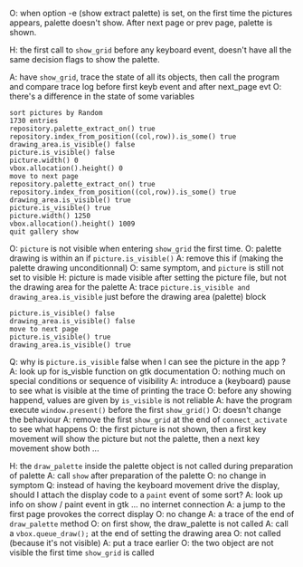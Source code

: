 O: when option -e  (show extract palette) is set, on the first time the pictures appears, palette doesn't show. After next page or prev page, palette is shown.

H: the first call to `show_grid` before any keyboard event, doesn't have all the same decision flags to show the palette. 

A: have `show_grid`, trace the state of all its objects, then call the program and compare trace log before first keyb event and after next_page evt
O: there's a difference in the state of some variables
```
sort pictures by Random
1730 entries
repository.palette_extract_on() true
repository.index_from_position((col,row)).is_some() true
drawing_area.is_visible() false
picture.is_visible() false
picture.width() 0
vbox.allocation().height() 0
move to next page
repository.palette_extract_on() true
repository.index_from_position((col,row)).is_some() true
drawing_area.is_visible() true
picture.is_visible() true
picture.width() 1250
vbox.allocation().height() 1009
quit gallery show

```
O: `picture` is not visible when entering `show_grid` the first time.
O: palette drawing is within an if `picture.is_visible()`
A: remove this if (making the palette drawing unconditionnal)
O: same symptom, and `picture` is still not set to visible
H: picture is made visible after setting the picture file, but not the drawing area for the palette
A: trace `picture.is_visible and drawing_area.is_visible` just before the drawing area (palette) block
```
picture.is_visible() false
drawing_area.is_visible() false
move to next page
picture.is_visible() true
drawing_area.is_visible() true
```
Q: why is `picture.is_visible` false when I can see the picture in the app ?
A: look up for is_visble function on gtk documentation
O: nothing much on special conditions or sequence of visibility
A: introduce a (keyboard) pause to see what is visible at the time of printing the trace
O: before any showing happend, values are given by `is_visible` is not reliable
A: have the program execute `window.present()`  before the first `show_grid()`
O: doesn't change the behaviour
A: remove the first `show_grid` at the end of `connect_activate` to see what happens
O: the first picture is not shown, then a first key movement will show the picture but not the palette, then a next key movement show both
...

H: the `draw_palette` inside the palette object is not called during preparation of palette
A: call `show` after preparation of the palette
O: no change in symptom
Q: instead of having the keyboard movement drive the display, should I attach the display code to a `paint` event of some sort?
A: look up info on show / paint event in gtk
... no internet connection
A: a jump to the first page provokes the correct display
O: no change
A: a trace of the end of `draw_palette` method
O: on first show, the draw_palette is not called
A: call a `vbox.queue_draw();` at the end of setting the drawing area
O: not called (because it's not visible)
A: put a trace earlier
O: the two object are not visible the first time `show_grid` is called
